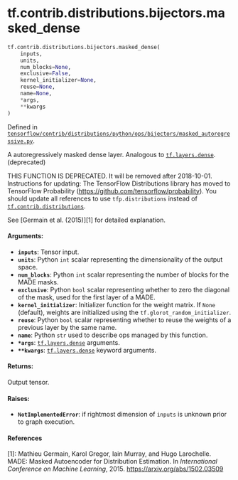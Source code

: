<div itemscope itemtype="http://developers.google.com/ReferenceObject">
<meta itemprop="name" content="tf.contrib.distributions.bijectors.masked_dense" />
<meta itemprop="path" content="Stable" />
</div>

# tf.contrib.distributions.bijectors.masked_dense

``` python
tf.contrib.distributions.bijectors.masked_dense(
    inputs,
    units,
    num_blocks=None,
    exclusive=False,
    kernel_initializer=None,
    reuse=None,
    name=None,
    *args,
    **kwargs
)
```



Defined in [`tensorflow/contrib/distributions/python/ops/bijectors/masked_autoregressive.py`](/code/stable/tensorflow/contrib/distributions/python/ops/bijectors/masked_autoregressive.py).

A autoregressively masked dense layer. Analogous to <a href="../../../../tf/layers/dense.md"><code>tf.layers.dense</code></a>. (deprecated)

THIS FUNCTION IS DEPRECATED. It will be removed after 2018-10-01.
Instructions for updating:
The TensorFlow Distributions library has moved to TensorFlow Probability (https://github.com/tensorflow/probability). You should update all references to use `tfp.distributions` instead of <a href="../../../../tf/contrib/distributions.md"><code>tf.contrib.distributions</code></a>.

See [Germain et al. (2015)][1] for detailed explanation.

#### Arguments:

* <b>`inputs`</b>: Tensor input.
* <b>`units`</b>: Python `int` scalar representing the dimensionality of the output
    space.
* <b>`num_blocks`</b>: Python `int` scalar representing the number of blocks for the
    MADE masks.
* <b>`exclusive`</b>: Python `bool` scalar representing whether to zero the diagonal of
    the mask, used for the first layer of a MADE.
* <b>`kernel_initializer`</b>: Initializer function for the weight matrix.
    If `None` (default), weights are initialized using the
    `tf.glorot_random_initializer`.
* <b>`reuse`</b>: Python `bool` scalar representing whether to reuse the weights of a
    previous layer by the same name.
* <b>`name`</b>: Python `str` used to describe ops managed by this function.
* <b>`*args`</b>: <a href="../../../../tf/layers/dense.md"><code>tf.layers.dense</code></a> arguments.
* <b>`**kwargs`</b>: <a href="../../../../tf/layers/dense.md"><code>tf.layers.dense</code></a> keyword arguments.


#### Returns:

Output tensor.


#### Raises:

* <b>`NotImplementedError`</b>: if rightmost dimension of `inputs` is unknown prior to
    graph execution.

#### References

[1]: Mathieu Germain, Karol Gregor, Iain Murray, and Hugo Larochelle. MADE:
     Masked Autoencoder for Distribution Estimation. In _International
     Conference on Machine Learning_, 2015. https://arxiv.org/abs/1502.03509